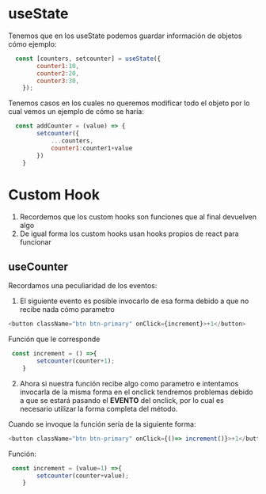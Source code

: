 # useState
Tenemos que en los useState podemos guardar información de objetos cómo ejemplo:
``` Javascript
  const [counters, setcounter] = useState({
        counter1:10,
        counter2:20,
        counter3:30,
    });   
```
Tenemos casos en los cuales no queremos modificar todo el objeto por lo cual vemos un ejemplo de cómo se haría:
``` Javascript
  const addCounter = (value) => {
        setcounter({
            ...counters,
            counter1:counter1+value
        })   
    }
```

# Custom Hook
1) Recordemos que los custom hooks son funciones que al final devuelven algo
2) De igual forma los custom hooks usan hooks propios de react para funcionar

## useCounter
Recordamos una peculiaridad de los eventos:

1) El siguiente evento es posible invocarlo de esa forma debido a que no recibe nada cómo parametro
``` Javascript
<button className="btn btn-primary" onClick={increment}>+1</button>
```
Función que le corresponde
``` Javascript
 const increment = () =>{
        setcounter(counter+1);
    }
```
2) Ahora si nuestra función recibe algo como parametro e intentamos invocarla de la misma forma en el onclick tendremos problemas debido a que se estará pasando el **EVENTO** del onclick, por lo cual es necesario utilizar la forma completa del método. 

Cuando se invoque la función sería de la siguiente forma:

``` Javascript
<button className="btn btn-primary" onClick={()=> increment()}>+1</button>
```
Función: 
``` Javascript
 const increment = (value=1) =>{
        setcounter(counter+value);
    }
```